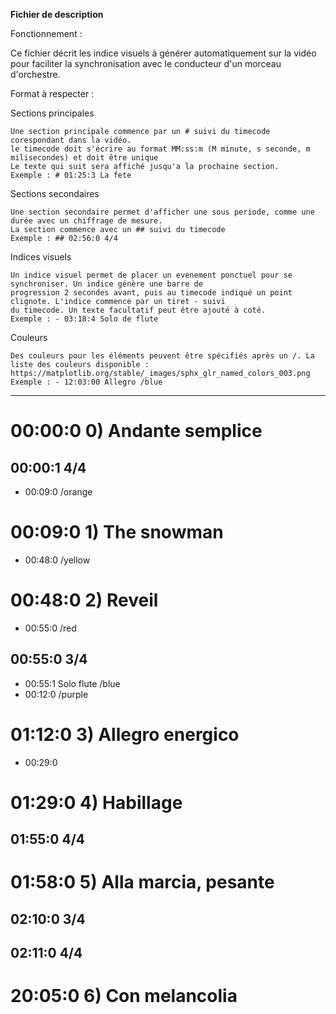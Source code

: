 **Fichier de description**

Fonctionnement :

Ce fichier décrit les indice visuels à générer automatiquement sur la vidéo pour faciliter la
synchronisation avec le conducteur d'un morceau d'orchestre.

Format à respecter :

Sections principales

    Une section principale commence par un # suivi du timecode corespondant dans la vidéo. 
    le timecode doit s'écrire au format MM:ss:m (M minute, s seconde, m milisecondes) et doit être unique
    Le texte qui suit sera affiché jusqu'a la prochaine section. 
    Exemple : # 01:25:3 La fete
    
Sections secondaires

    Une section secondaire permet d'afficher une sous periode, comme une durée avec un chiffrage de mesure.
    La section commence avec un ## suivi du timecode
    Exemple : ## 02:56:0 4/4
    
Indices visuels

    Un indice visuel permet de placer un evenement ponctuel pour se synchroniser. Un indice génère une barre de 
    progression 2 secondes avant, puis au timecode indiqué un point clignote. L'indice commence par un tiret - suivi
    du timecode. Un texte facultatif peut être ajouté à coté.
    Exemple : - 03:18:4 Solo de flute
    
Couleurs
    
    Des couleurs pour les éléments peuvent être spécifiés après un /. La liste des couleurs disponible :
    https://matplotlib.org/stable/_images/sphx_glr_named_colors_003.png
    Exemple : - 12:03:00 Allegro /blue

-------------------------------------------------------------------------------

# 00:00:0   0) Andante semplice 

## 00:00:1 4/4

- 00:09:0 /orange

# 00:09:0   1) The snowman

- 00:48:0 /yellow

# 00:48:0   2) Reveil

- 00:55:0 /red

## 00:55:0 3/4

- 00:55:1 Solo flute /blue
- 00:12:0 /purple

# 01:12:0   3) Allegro energico

- 00:29:0

# 01:29:0   4) Habillage

## 01:55:0 4/4

# 01:58:0   5) Alla marcia, pesante

## 02:10:0 3/4

## 02:11:0 4/4

# 20:05:0   6) Con melancolia

